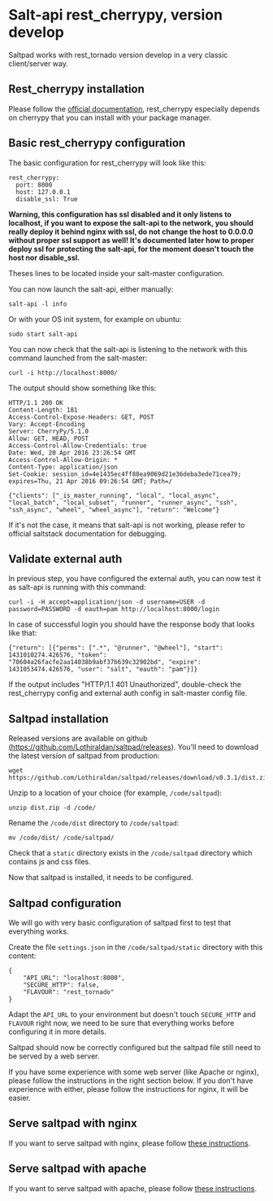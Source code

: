 # Salt-api rest_cherrypy, version develop

Saltpad works with rest_tornado version develop in a very classic client/server way.

## Rest_cherrypy installation

Please follow the [official documentation](https://docs.saltstack.com/en/latest/ref/netapi/all/salt.netapi.rest_cherrypy.html), rest_cherrypy especially depends on cherrypy that you can install with your package manager.

## Basic rest_cherrypy configuration

The basic configuration for rest_cherrypy will look like this:

```
rest_cherrypy:
  port: 8000
  host: 127.0.0.1
  disable_ssl: True
```

__Warning, this configuration has ssl disabled and it only listens to localhost, if you want to expose the salt-api to the network, you should really deploy it behind nginx with ssl, do not change the host to 0.0.0.0 without proper ssl support as well! It's documented later how to proper deploy ssl for protecting the salt-api, for the moment doesn't touch the host nor disable_ssl.__

Theses lines to be located inside your salt-master configuration.

You can now launch the salt-api, either manually:

```
salt-api -l info
```

Or with your OS init system, for example on ubuntu:

```
sudo start salt-api
```

You can now check that the salt-api is listening to the network with this command launched from the salt-master:

```
curl -i http://localhost:8000/
```

The output should show something like this:

```
HTTP/1.1 200 OK
Content-Length: 181
Access-Control-Expose-Headers: GET, POST
Vary: Accept-Encoding
Server: CherryPy/5.1.0
Allow: GET, HEAD, POST
Access-Control-Allow-Credentials: true
Date: Wed, 20 Apr 2016 23:26:54 GMT
Access-Control-Allow-Origin: *
Content-Type: application/json
Set-Cookie: session_id=4e1435ec4ff88ea9069d21e36deba3ede71cea79; expires=Thu, 21 Apr 2016 09:26:54 GMT; Path=/

{"clients": ["_is_master_running", "local", "local_async", "local_batch", "local_subset", "runner", "runner_async", "ssh", "ssh_async", "wheel", "wheel_async"], "return": "Welcome"}
```

If it's not the case, it means that salt-api is not working, please refer to official saltstack documentation for debugging.

## Validate external auth

In previous step, you have configured the external auth, you can now test it as salt-api is running with this command:

```
curl -i -H accept=application/json -d username=USER -d password=PASSWORD -d eauth=pam http://localhost:8000/login
```

In case of successful login you should have the response body that looks like that:

```
{"return": [{"perms": [".*", "@runner", "@wheel"], "start": 1431010274.426576, "token": "70604a26facfe2aa14038b9abf37b639c32902bd", "expire": 1431053474.426576, "user": "salt", "eauth": "pam"}]}
```

If the output includes "HTTP/1.1 401 Unauthorized", double-check the rest_cherrypy config and external auth config in salt-master config file.

## Saltpad installation

Released versions are available on github (https://github.com/Lothiraldan/saltpad/releases). You'll need to download the latest version of saltpad from production:

```
wget https://github.com/Lothiraldan/saltpad/releases/download/v0.3.1/dist.zip
```

Unzip to a location of your choice (for example, `/code/saltpad`):

```
unzip dist.zip -d /code/
```

Rename the `/code/dist` directory to `/code/saltpad`:

```
mv /code/dist/ /code/saltpad/
```

Check that a `static` directory exists in the `/code/saltpad` directory which contains js and css files.

Now that saltpad is installed, it needs to be configured.

## Saltpad configuration

We will go with very basic configuration of saltpad first to test that everything works.

Create the file `settings.json` in the `/code/saltpad/static` directory with this content:

```
{
    "API_URL": "localhost:8000",
    "SECURE_HTTP": false,
    "FLAVOUR": "rest_tornado"
}
```

Adapt the `API_URL` to your environment but doesn't touch `SECURE_HTTP` and `FLAVOUR` right now, we need to be sure that everything works before configuring it in more details.

Saltpad should now be correctly configured but the saltpad file still need to be served by a web server.

If you have some experience with some web server (like Apache or nginx), please follow the instructions in the right section below. If you don't have experience with either, please follow the instructions for nginx, it will be easier.

## Serve saltpad with nginx

If you want to serve saltpad with nginx, please follow [these instructions](nginx-server.md).

## Serve saltpad with apache

If you want to serve saltpad with apache, please follow [these instructions](apache-server.md).
